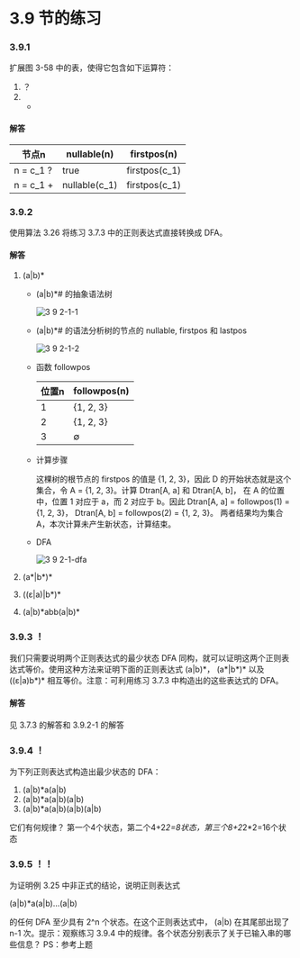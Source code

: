 # 3.9 节的练习

### 3.9.1

扩展图 3-58 中的表，使得它包含如下运算符：

1. ？
2. +

#### 解答

<table>
    <thead>
        <tr>
            <th>节点n</th>
            <th>nullable(n)</th>
            <th>firstpos(n)</th>
        </tr>
    </thead>
    <tbody>
        <tr>
            <td>n = c_1 ?</td>
            <td>true</td>
            <td>firstpos(c_1)</td>
        </tr>
        <tr>
            <td>n = c_1 +</td>
            <td>nullable(c_1)</td>
            <td>firstpos(c_1)</td>
        </tr>
    </tbody>
</table>

### 3.9.2

使用算法 3.26 将练习 3.7.3 中的正则表达式直接转换成 DFA。

#### 解答

1. (a|b)\*

    - (a|b)\*# 的抽象语法树
    
        ![3 9 2-1-1](https://f.cloud.github.com/assets/340282/457244/4b667ef0-b38d-11e2-9539-90718147591d.gif)

    - (a|b)\*# 的语法分析树的节点的 nullable, firstpos 和 lastpos
    
        ![3 9 2-1-2](https://f.cloud.github.com/assets/340282/457267/42ee2b9a-b38f-11e2-8a13-05e62d7dca7e.gif)


    - 函数 followpos
    
        <table>
            <thead>
                <tr>
                    <th>位置n</th>
                    <th>followpos(n)</th>
                </tr>
            </thead>
            <tbody>
                <tr>
                    <td>1</td>
                    <td>{1, 2, 3}</td>
                </tr>
                <tr>
                    <td>2</td>
                    <td>{1, 2, 3}</td>
                </tr>
                <tr>
                    <td>3</td>
                    <td>∅</td>
                </tr>
            </tbody>
        </table>
     
     - 计算步骤
     
         这棵树的根节点的 firstpos 的值是 {1, 2, 3}，因此 D 的开始状态就是这个集合，令 A = {1, 2, 3}。计算 Dtran[A, a] 和 Dtran[A, b]， 在 A 的位置中，位置 1 对应于 a，而 2 对应于 b。因此 Dtran[A, a] = followpos(1) = {1, 2, 3}， Dtran[A, b] = followpos(2) = {1, 2, 3}。 两者结果均为集合 A，本次计算未产生新状态，计算结束。
         
     - DFA
     
         ![3 9 2-1-dfa](https://f.cloud.github.com/assets/340282/457270/916fb2b6-b38f-11e2-9ad2-d3445e758b5e.gif)


2. (a\*|b\*)\*

3. ((ε|a)|b\*)\*

4. (a|b)\*abb(a|b)\*
    

### 3.9.3 ！

我们只需要说明两个正则表达式的最少状态 DFA 同构，就可以证明这两个正则表达式等价。使用这种方法来证明下面的正则表达式 (a|b)\*， (a\*|b\*)\* 以及 ((ε|a)b\*)\* 相互等价。注意：可利用练习 3.7.3 中构造出的这些表达式的 DFA。

#### 解答

见 3.7.3 的解答和 3.9.2-1 的解答

### 3.9.4 ！

为下列正则表达式构造出最少状态的 DFA：

1. (a|b)\*a(a|b)
2. (a|b)\*a(a|b)(a|b)
3. (a|b)\*a(a|b)(a|b)(a|b)

它们有何规律？
	第一个4个状态，第二个4+2*2=8状态，第三个8+2*2*2=16个状态

### 3.9.5 ！！

为证明例 3.25 中非正式的结论，说明正则表达式

(a|b)\*a(a|b)...(a|b)

的任何 DFA 至少具有 2^n 个状态。在这个正则表达式中， (a|b) 在其尾部出现了 n-1 次。提示：观察练习 3.9.4 中的规律。各个状态分别表示了关于已输入串的哪些信息？
PS：参考上题
